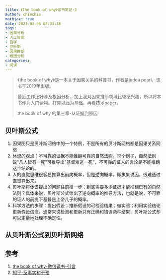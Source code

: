```yaml
---
title: 《the book of why》读书笔记-3
author: chiechie
mathjax: true
date: 2021-03-06 08:33:38
tags: 
- 因果分析
- 人工智能
- 哲学
- 贝叶斯
- 因果推断
- 根因分析
categories: 
- 阅读
---
```

> 《the book of why》是一本关于因果关系的科普书，作者是judea pearl，该书于2019年出版。
>
> 最近工作正好涉及根因分析，加上我对因果推断领域比较感兴趣，所以将本书作为入门读物。打算以此为基础，再看技术paper。
>
> the book of why 的第三章-从证据到原因

## 贝叶斯公式

1. 因果图只是贝叶斯网络中的一个特例，不是所有的贝叶斯网络都是因果关系网络
2. 休谟的观点：不可靠的证据不能推翻可靠的自然法则。举个例子，自然法则说"凡人皆有一死"可推导出"基督难逃一死"，不可靠的证人的言论是不能推翻这个结论的。
3. 人的直觉思维很容易推算出前向概率，但是逆向概率，即执果说因，很难通过直觉算出来。
4. 贝叶斯将休谟提出的问题往前推一步：到底需要多少证据才能推翻已有的自然法则？具体来说，贝叶斯公式给出了逆向概率的推导方法，也就是说，不可靠的证人的前提下基督是上帝儿子的概率。
5. 科学方法的步骤：提出假设；推断假设的可检验结果；做实验；利用实验结论更新假设信念。通常来说检测和更新只有正确和错误两种结果，贝叶斯公式却可以定量地处理不确定性。

## 从贝叶斯公式到贝叶斯网络


## 参考

1. [the book of why-微信读书-引言](http://bayes.cs.ucla.edu/WHY/why-intro.pdf)
2. [知乎-反事实和干预](https://zhuanlan.zhihu.com/p/269625734)